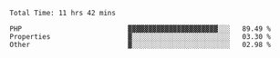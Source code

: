 <!--START_SECTION:waka-->

```text
Total Time: 11 hrs 42 mins

PHP                          ▓▓▓▓▓▓▓▓▓▓▓▓▓▓▓▓▓▓▓▓▓▓░░░   89.49 %
Properties                   ▓░░░░░░░░░░░░░░░░░░░░░░░░   03.30 %
Other                        ▓░░░░░░░░░░░░░░░░░░░░░░░░   02.98 %
```

<!--END_SECTION:waka-->
